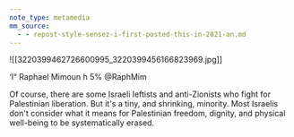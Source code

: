 ```yaml
---
note_type: metamedia
mm_source:
  - - repost-style-sensez-i-first-posted-this-in-2021-an.md
---
```


![[3220399462726600995_3220399456166823969.jpg]]

‘l“ Raphael Mimoun
h 5% @RaphMim

Of course, there are some Israeli
leftists and anti-Zionists who fight
for Palestinian liberation. But it's a
tiny, and shrinking, minority. Most
Israelis don't consider what it means
for Palestinian freedom, dignity, and
physical well-being to be
systematically erased.

